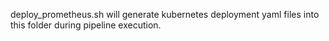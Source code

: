 deploy_prometheus.sh will generate kubernetes deployment yaml files into this folder during pipeline execution.
